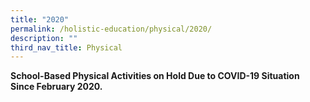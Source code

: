 ```yaml
---
title: "2020"
permalink: /holistic-education/physical/2020/
description: ""
third_nav_title: Physical
---
```

**School-Based Physical Activities on Hold Due to COVID-19 Situation Since February 2020.**